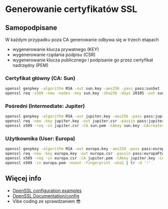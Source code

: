# Generowanie certyfikatów SSL

## Samopodpisane
W każdym przypadku poza CA generowanie odbywa się w trzech etapach

- wygenerowanie klucza prywatnego (KEY)
- wygenerowanie rządania podpisu (CSR)
- wygenerowanie klucza publicznego i podpisanie go przez certyfikat nadrzędny (PEM)

### Certyfikat główny (CA: Sun)
```bash
openssl genpkey -algorithm RSA -out sun.key -aes256 -pass pass:sunSet
openssl req -x509 -new -nodes -key sun.key -sha256 -days 28105 -out sun.pem -passin pass:sunSet -config sun.cnf
```

### Pośredni (Intermediate: Jupiter)
```bash
openssl genpkey -algorithm RSA -out jupiter.key -aes256 -pass pass:jupiterEye
openssl req -new -key jupiter.key -out jupiter.csr -passin pass:jupiterEye -subj "/C=PL/O=Pieszynski/CN=Jupiter"
openssl x509 -req -in jupiter.csr -CA sun.pem -CAkey sun.key -CAcreateserial -out jupiter.pem -days 27375 -sha256 -passin pass:sunSet -extfile jupiter.cnf -extensions v3_jupiter_int
```

### Użytkownika (User: Europa)
```bash
openssl genpkey -algorithm RSA -out europa.key -aes256 -pass pass:europaFtw
openssl req -new -key europa.key -out europa.csr -passin pass:europaFtw -subj "/C=PL/O=Pieszynski/CN=Europa"
openssl x509 -req -in europa.csr -CA jupiter.pem -CAkey jupiter.key -CAcreateserial -out europa.pem -days 26645 -sha256 -passin pass:jupiterEye -extfile europa.cnf -extensions v3_europa_cn
openssl x509 -in europa.pem -noout -fingerprint -sha1 | tr -d ':'
```

## Więcej info

- [OpenSSL configuration examples](https://www.ibm.com/docs/en/hpvs/1.2.x?topic=reference-openssl-configuration-examples)
- [OpenSSL Documentation/config](https://docs.openssl.org/3.1/man5/config/)
- Vibe coding ze sprawdzaniem 😎
